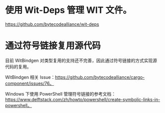 # 使用 Wit-Deps 管理 WIT 文件。

https://github.com/bytecodealliance/wit-deps

# 通过符号链接复用源代码

目前 WitBindgen 对类型复用的支持还不完善，因此通过符号链接的方式实现源代码的复用。

WitBindgen 相关 Issue：https://github.com/bytecodealliance/cargo-component/issues/76。

Windows 下使用 PowerShell 管理符号链接的参考文档：https://www.delftstack.com/zh/howto/powershell/create-symbolic-links-in-powershell。

